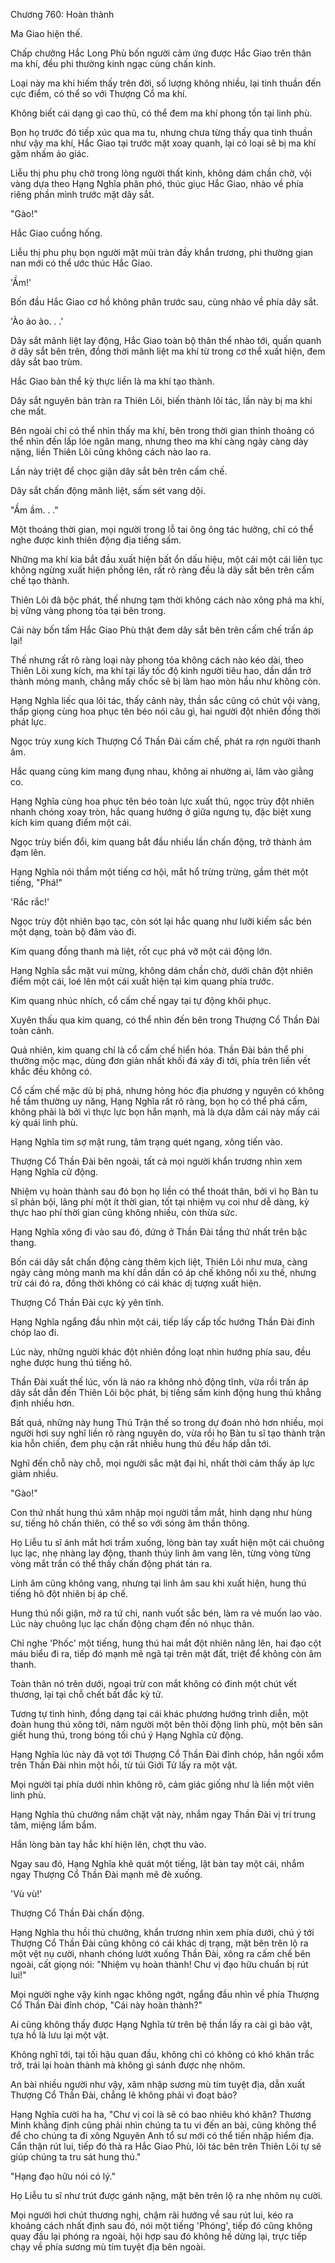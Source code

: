 




Chương 760: Hoàn thành


Ma Giao hiện thế.

Chấp chưởng Hắc Long Phù bốn người cảm ứng được Hắc Giao trên thân ma khí, đều phi thường kinh ngạc cùng chấn kinh.

Loại này ma khí hiếm thấy trên đời, số lượng không nhiều, lại tinh thuần đến cực điểm, có thể so với Thượng Cổ ma khí.

Không biết cái dạng gì cao thủ, có thể đem ma khí phong tồn tại linh phù.

Bọn họ trước đó tiếp xúc qua ma tu, nhưng chưa từng thấy qua tinh thuần như vậy ma khí, Hắc Giao tại trước mặt xoay quanh, lại có loại sẽ bị ma khí gặm nhấm ảo giác.

Liễu thị phu phụ chờ trong lòng người thất kinh, không dám chần chờ, vội vàng dựa theo Hạng Nghĩa phân phó, thúc giục Hắc Giao, nhào về phía riêng phần mình trước mặt dây sắt.

"Gào!"

Hắc Giao cuồng hống.

Liễu thị phu phụ bọn người mặt mũi tràn đầy khẩn trương, phi thường gian nan mới có thể ước thúc Hắc Giao.

'Ầm!'

Bốn đầu Hắc Giao cơ hồ không phân trước sau, cùng nhào về phía dây sắt.

'Ào ào ào. . .'

Dây sắt mãnh liệt lay động, Hắc Giao toàn bộ thân thể nhào tới, quấn quanh ở dây sắt bên trên, đồng thời mãnh liệt ma khí từ trong cơ thể xuất hiện, đem dây sắt bao trùm.

Hắc Giao bản thể kỳ thực liền là ma khí tạo thành.

Dây sắt nguyên bản tràn ra Thiên Lôi, biến thành lôi tác, lần này bị ma khí che mất.

Bên ngoài chỉ có thể nhìn thấy ma khí, bên trong thời gian thỉnh thoảng có thể nhìn đến lấp lóe ngân mang, nhưng theo ma khí càng ngày càng dày nặng, liền Thiên Lôi cũng không cách nào lao ra.

Lần này triệt để chọc giận dây sắt bên trên cấm chế.

Dây sắt chấn động mãnh liệt, sấm sét vang dội.

"Ầm ầm. . ."

Một thoáng thời gian, mọi người trong lỗ tai ông ông tác hưởng, chỉ có thể nghe được kinh thiên động địa tiếng sấm.

Những ma khí kia bắt đầu xuất hiện bất ổn dấu hiệu, một cái một cái liên tục không ngừng xuất hiện phồng lên, rất rõ ràng đều là dây sắt bên trên cấm chế tạo thành.

Thiên Lôi đã bộc phát, thế nhưng tạm thời không cách nào xông phá ma khí, bị vững vàng phong tỏa tại bên trong.

Cái này bốn tấm Hắc Giao Phù thật đem dây sắt bên trên cấm chế trấn áp lại!

Thế nhưng rất rõ ràng loại này phong tỏa không cách nào kéo dài, theo Thiên Lôi xung kích, ma khí tại lấy tốc độ kinh người tiêu hao, dần dần trở thành mỏng manh, chẳng mấy chốc sẽ bị làm hao mòn hầu như không còn.

Hạng Nghĩa liếc qua lôi tác, thấy cảnh này, thần sắc cũng có chút vội vàng, thấp giọng cùng hoa phục tên béo nói câu gì, hai người đột nhiên đồng thời phát lực.

Ngọc trùy xung kích Thượng Cổ Thần Đài cấm chế, phát ra rợn người thanh âm.

Hắc quang cùng kim mang đụng nhau, không ai nhường ai, lâm vào giằng co.

Hạng Nghĩa cùng hoa phục tên béo toàn lực xuất thủ, ngọc trùy đột nhiên nhanh chóng xoay tròn, hắc quang hướng ở giữa ngưng tụ, đặc biệt xung kích kim quang điểm một cái.

Ngọc trùy biến đổi, kim quang bắt đầu nhiều lần chấn động, trở thành ảm đạm lên.

Hạng Nghĩa nói thầm một tiếng cơ hội, mắt hổ trừng trừng, gầm thét một tiếng, "Phá!"

'Rắc rắc!'

Ngọc trùy đột nhiên bạo tạc, còn sót lại hắc quang như lưỡi kiếm sắc bén một dạng, toàn bộ đâm vào đi.

Kim quang đồng thanh mà liệt, rốt cục phá vỡ một cái động lớn.

Hạng Nghĩa sắc mặt vui mừng, không dám chần chờ, dưới chân đột nhiên điểm một cái, loé lên một cái xuất hiện tại kim quang phía trước.

Kim quang nhúc nhích, cổ cấm chế ngay tại tự động khôi phục.

Xuyên thấu qua kim quang, có thể nhìn đến bên trong Thượng Cổ Thần Đài toàn cảnh.

Quả nhiên, kim quang chỉ là cổ cấm chế hiển hóa. Thần Đài bản thể phi thường mộc mạc, dùng đơn giản nhất khối đá xây đi tới, phía trên liền vết khắc đều không có.

Cổ cấm chế mặc dù bị phá, nhưng hỏng hóc địa phương y nguyên có không hề tầm thường uy năng, Hạng Nghĩa rất rõ ràng, bọn họ có thể phá cấm, không phải là bởi vì thực lực bọn hắn mạnh, mà là dựa dẫm cái này mấy cái kỳ quái linh phù.

Hạng Nghĩa tim sợ mật rung, tâm trạng quét ngang, xông tiến vào.

Thượng Cổ Thần Đài bên ngoài, tất cả mọi người khẩn trương nhìn xem Hạng Nghĩa cử động.

Nhiệm vụ hoàn thành sau đó bọn họ liền có thể thoát thân, bởi vì họ Bàn tu sĩ phản bội, lãng phí một ít thời gian, tốt tại nhiệm vụ coi như dễ dàng, kỳ thực hao phí thời gian cũng không nhiều, còn thừa sức.

Hạng Nghĩa xông đi vào sau đó, đứng ở Thần Đài tầng thứ nhất trên bậc thang.

Bốn cái dây sắt chấn động càng thêm kịch liệt, Thiên Lôi như mưa, càng ngày càng mỏng manh ma khí dần dần có áp chế không nổi xu thế, nhưng trừ cái đó ra, đồng thời không có cái khác dị tượng xuất hiện.

Thượng Cổ Thần Đài cực kỳ yên tĩnh.

Hạng Nghĩa ngẩng đầu nhìn một cái, tiếp lấy cấp tốc hướng Thần Đài đỉnh chóp lao đi.

Lúc này, những người khác đột nhiên đồng loạt nhìn hướng phía sau, đều nghe được hung thú tiếng hô.

Thần Đài xuất thế lúc, vốn là náo ra không nhỏ động tĩnh, vừa rồi trấn áp dây sắt dẫn đến Thiên Lôi bộc phát, bị tiếng sấm kinh động hung thú khẳng định nhiều hơn.

Bất quá, những này hung Thú Trận thế so trong dự đoán nhỏ hơn nhiều, mọi người hơi suy nghĩ liền rõ ràng nguyên do, vừa rồi họ Bàn tu sĩ tạo thành trận kia hỗn chiến, đem phụ cận rất nhiều hung thú đều hấp dẫn tới.

Nghĩ đến chỗ này chỗ, mọi người sắc mặt đại hỉ, nhất thời cảm thấy áp lực giảm nhiều.

"Gào!"

Con thứ nhất hung thú xâm nhập mọi người tầm mắt, hình dạng như hùng sư, tiếng hô chấn thiên, có thể so với sóng âm thần thông.

Họ Liễu tu sĩ ánh mắt hơi trầm xuống, lòng bàn tay xuất hiện một cái chuông lục lạc, nhẹ nhàng lay động, thanh thúy linh âm vang lên, từng vòng từng vòng mắt trần có thể thấy chấn động phát tán ra.

Linh âm cũng không vang, nhưng tại linh âm sau khi xuất hiện, hung thú tiếng hô đột nhiên bị áp chế.

Hung thú nổi giận, mở ra tứ chi, nanh vuốt sắc bén, làm ra vẻ muốn lao vào. Lúc này chuông lục lạc chấn động chạm đến nó nhục thân.

Chỉ nghe 'Phốc' một tiếng, hung thú hai mắt đột nhiên nâng lên, hai đạo cột máu biểu đi ra, tiếp đó mạnh mẽ ngã tại trên mặt đất, triệt để không còn âm thanh.

Toàn thân nó trên dưới, ngoại trừ con mắt không có đinh một chút vết thương, lại tại chỗ chết bất đắc kỳ tử.

Tương tự tình hình, đồng dạng tại cái khác phương hướng trình diễn, một đoàn hung thú xông tới, năm người một bên thôi động linh phù, một bên săn giết hung thú, trong bóng tối chú ý Hạng Nghĩa cử động.

Hạng Nghĩa lúc này đã vọt tới Thượng Cổ Thần Đài đỉnh chóp, hắn ngồi xổm trên Thần Đài nhìn một hồi, từ túi Giới Tử lấy ra một vật.

Mọi người tại phía dưới nhìn không rõ, cảm giác giống như là liền một viên linh phù.

Hạng Nghĩa thủ chưởng nắm chặt vật này, nhắm ngay Thần Đài vị trí trung tâm, miệng lẩm bẩm.

Hắn lòng bàn tay hắc khí hiện lên, chợt thu vào.

Ngay sau đó, Hạng Nghĩa khẽ quát một tiếng, lật bàn tay một cái, nhắm ngay Thượng Cổ Thần Đài mạnh mẽ đè xuống.

'Vù vù!'

Thượng Cổ Thần Đài chấn động.

Hạng Nghĩa thu hồi thủ chưởng, khẩn trương nhìn xem phía dưới, chú ý tới Thượng Cổ Thần Đài cũng không có cái khác dị trạng, mặt bên trên lộ ra một vệt nụ cười, nhanh chóng lướt xuống Thần Đài, xông ra cấm chế bên ngoài, cất giọng nói: "Nhiệm vụ hoàn thành! Chư vị đạo hữu chuẩn bị rút lui!"

Mọi người nghe vậy kinh ngạc không ngớt, ngẩng đầu nhìn về phía Thượng Cổ Thần Đài đỉnh chóp, "Cái này hoàn thành?"

Ai cũng không thấy được Hạng Nghĩa từ trên bệ thần lấy ra cài gì bảo vật, tựa hồ là lưu lại một vật.

Không nghĩ tới, tại tối hậu quan đầu, không chỉ có không có khó khăn trắc trở, trái lại hoàn thành mà không gì sánh được nhẹ nhõm.

An bài nhiều người như vậy, xâm nhập sương mù tím tuyệt địa, dẫn xuất Thượng Cổ Thần Đài, chẳng lẽ không phải vì đoạt bảo?

Hạng Nghĩa cười ha ha, "Chư vị coi là sẽ có bao nhiêu khó khăn? Thương Minh khẳng định cũng phải nhìn chúng ta tu vi đến an bài, cũng không thể để cho chúng ta đi xông Nguyên Anh tổ sư mới có thể tiến nhập hiểm địa. Cẩn thận rút lui, tiếp đó thả ra Hắc Giao Phù, lôi tác bên trên Thiên Lôi tự sẽ giúp chúng ta tru sát hung thú."

"Hạng đạo hữu nói có lý."

Họ Liễu tu sĩ như trút được gánh nặng, mặt bên trên lộ ra nhẹ nhõm nụ cười.

Mọi người hơi chút thương nghị, chậm rãi hướng về sau rút lui, kéo ra khoảng cách nhất định sau đó, nói một tiếng 'Phóng', tiếp đó cũng không quay đầu lại phóng ra ngoài, hội hợp sau đó không hề dừng lại, trực tiếp chạy về phía sương mù tím tuyệt địa bên ngoài.




